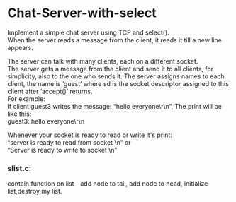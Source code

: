 # Chat-Server-with-select

Implement a simple chat server using TCP and select().<br/>
When the server reads a message from the client, it reads it till a new line appears.<br/>

The server can talk with many clients, each on a different socket.<br/>
The server gets a message from the client and send it to all clients, for simplicity, also to the one who
sends it. The server assigns names to each client, the name is ‘guest<sd>’ where sd is the socket
descriptor assigned to this client after ‘accept()’ returns.<br/>
For example:<br/>
If client guest3 writes the message: “hello everyone\r\n”, The print will be like this:<br/>
guest3: hello everyone\r\n <br/>

Whenever your socket is ready to read or write it's print:<br/>
“server is ready to read from socket <sd>\n” or<br/>
“Server is ready to write to socket <sd>\n”<br/>
  
### slist.c:
contain function on list - add node to tail, add node to head,
initialize list,destroy my list.


